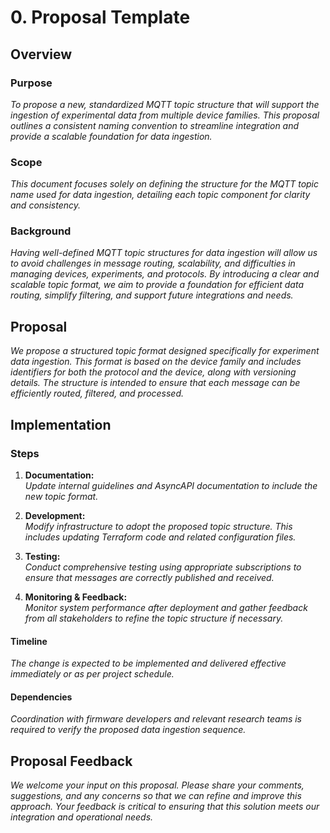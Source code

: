 # 0. Proposal Template

## Overview

### Purpose

_To propose a new, standardized MQTT topic structure that will support the ingestion of experimental data from multiple device families. This proposal outlines a consistent naming convention to streamline integration and provide a scalable foundation for data ingestion._

### Scope

_This document focuses solely on defining the structure for the MQTT topic name used for data ingestion, detailing each topic component for clarity and consistency._

### Background

_Having well-defined MQTT topic structures for data ingestion will allow us to avoid challenges in message routing, scalability, and difficulties in managing devices, experiments, and protocols. By introducing a clear and scalable topic format, we aim to provide a foundation for efficient data routing, simplify filtering, and support future integrations and needs._

## Proposal

_We propose a structured topic format designed specifically for experiment data ingestion. This format is based on the device family and includes identifiers for both the protocol and the device, along with versioning details. The structure is intended to ensure that each message can be efficiently routed, filtered, and processed._

## Implementation

### Steps

1. **Documentation:**  
   _Update internal guidelines and AsyncAPI documentation to include the new topic format._

2. **Development:**  
   _Modify infrastructure to adopt the proposed topic structure. This includes updating Terraform code and related configuration files._

3. **Testing:**  
   _Conduct comprehensive testing using appropriate subscriptions to ensure that messages are correctly published and received._

4. **Monitoring & Feedback:**  
   _Monitor system performance after deployment and gather feedback from all stakeholders to refine the topic structure if necessary._

#### Timeline

_The change is expected to be implemented and delivered effective immediately or as per project schedule._

#### Dependencies

_Coordination with firmware developers and relevant research teams is required to verify the proposed data ingestion sequence._

## Proposal Feedback

_We welcome your input on this proposal. Please share your comments, suggestions, and any concerns so that we can refine and improve this approach. Your feedback is critical to ensuring that this solution meets our integration and operational needs._

